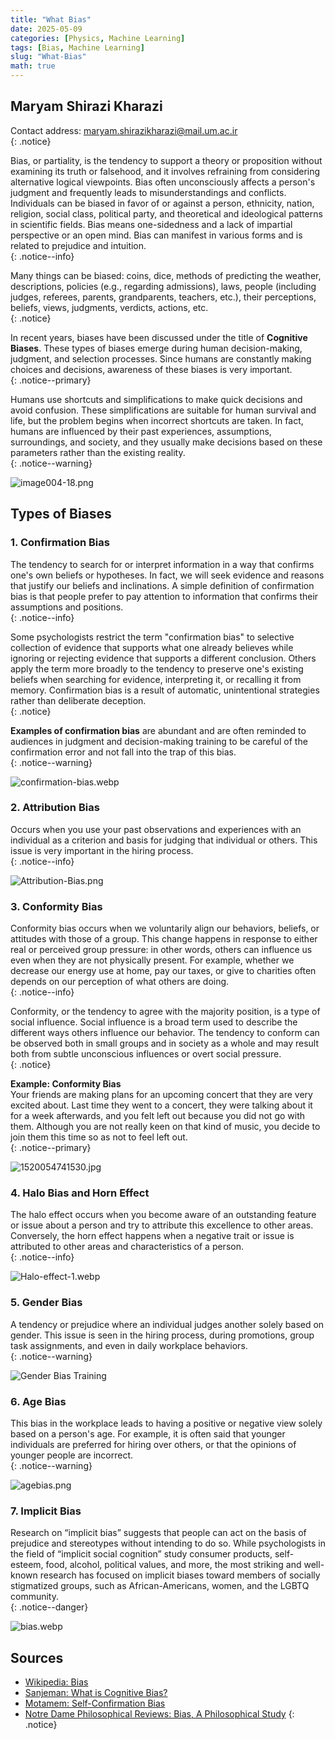 ```yaml
---
title: "What Bias"
date: 2025-05-09
categories: [Physics, Machine Learning]
tags: [Bias, Machine Learning]
slug: "What-Bias"
math: true
---
```


## Maryam Shirazi Kharazi

Contact address: [maryam.shirazikharazi@mail.um.ac.ir](mailto:maryam.shirazikharazi@mail.um.ac.ir)  
{: .notice}

Bias, or partiality, is the tendency to support a theory or proposition without examining its truth or falsehood, and it involves refraining from considering alternative logical viewpoints. Bias often unconsciously affects a person's judgment and frequently leads to misunderstandings and conflicts. Individuals can be biased in favor of or against a person, ethnicity, nation, religion, social class, political party, and theoretical and ideological patterns in scientific fields. Bias means one-sidedness and a lack of impartial perspective or an open mind. Bias can manifest in various forms and is related to prejudice and intuition.  
{: .notice--info}

Many things can be biased: coins, dice, methods of predicting the weather, descriptions, policies (e.g., regarding admissions), laws, people (including judges, referees, parents, grandparents, teachers, etc.), their perceptions, beliefs, views, judgments, verdicts, actions, etc.  
{: .notice}

In recent years, biases have been discussed under the title of **Cognitive Biases**. These types of biases emerge during human decision-making, judgment, and selection processes. Since humans are constantly making choices and decisions, awareness of these biases is very important.  
{: .notice--primary}

Humans use shortcuts and simplifications to make quick decisions and avoid confusion. These simplifications are suitable for human survival and life, but the problem begins when incorrect shortcuts are taken. In fact, humans are influenced by their past experiences, assumptions, surroundings, and society, and they usually make decisions based on these parameters rather than the existing reality.  
{: .notice--warning}

![image004-18.png](/assets/Biasimages/image004-18.png)

## Types of Biases

### 1. Confirmation Bias
The tendency to search for or interpret information in a way that confirms one's own beliefs or hypotheses. In fact, we will seek evidence and reasons that justify our beliefs and inclinations. A simple definition of confirmation bias is that people prefer to pay attention to information that confirms their assumptions and positions.  
{: .notice--info}

Some psychologists restrict the term "confirmation bias" to selective collection of evidence that supports what one already believes while ignoring or rejecting evidence that supports a different conclusion. Others apply the term more broadly to the tendency to preserve one's existing beliefs when searching for evidence, interpreting it, or recalling it from memory. Confirmation bias is a result of automatic, unintentional strategies rather than deliberate deception.  
{: .notice}

**Examples of confirmation bias** are abundant and are often reminded to audiences in judgment and decision-making training to be careful of the confirmation error and not fall into the trap of this bias.  
{: .notice--warning}

![confirmation-bias.webp](/assets/Biasimages/confirmation-bias.webp)

### 2. Attribution Bias
Occurs when you use your past observations and experiences with an individual as a criterion and basis for judging that individual or others. This issue is very important in the hiring process.  
{: .notice--info}

![Attribution-Bias.png](/assets/Biasimages/Attribution-Bias.png)

### 3. Conformity Bias
Conformity bias occurs when we voluntarily align our behaviors, beliefs, or attitudes with those of a group. This change happens in response to either real or perceived group pressure: in other words, others can influence us even when they are not physically present. For example, whether we decrease our energy use at home, pay our taxes, or give to charities often depends on our perception of what others are doing.  
{: .notice--info}

Conformity, or the tendency to agree with the majority position, is a type of social influence. Social influence is a broad term used to describe the different ways others influence our behavior. The tendency to conform can be observed both in small groups and in society as a whole and may result both from subtle unconscious influences or overt social pressure.  
{: .notice}

**Example: Conformity Bias**  
Your friends are making plans for an upcoming concert that they are very excited about. Last time they went to a concert, they were talking about it for a week afterwards, and you felt left out because you did not go with them. Although you are not really keen on that kind of music, you decide to join them this time so as not to feel left out.  
{: .notice--primary}

![1520054741530.jpg](/assets/Biasimages/1520054741530.jpg)

### 4. Halo Bias and Horn Effect
The halo effect occurs when you become aware of an outstanding feature or issue about a person and try to attribute this excellence to other areas. Conversely, the horn effect happens when a negative trait or issue is attributed to other areas and characteristics of a person.  
{: .notice--info}

![Halo-effect-1.webp](/assets/Biasimages/Halo-effect-1.webp)

### 5. Gender Bias
A tendency or prejudice where an individual judges another solely based on gender. This issue is seen in the hiring process, during promotions, group task assignments, and even in daily workplace behaviors.  
{: .notice--warning}

![Gender Bias Training](/assets/Biasimages/Gender-Bias-Training-12.4.19-3.jpg)


### 6. Age Bias
This bias in the workplace leads to having a positive or negative view solely based on a person's age. For example, it is often said that younger individuals are preferred for hiring over others, or that the opinions of younger people are incorrect.  
{: .notice--warning}

![agebias.png](/assets/Biasimages/agebias.png)

### 7. Implicit Bias
Research on “implicit bias” suggests that people can act on the basis of prejudice and stereotypes without intending to do so. While psychologists in the field of “implicit social cognition” study consumer products, self-esteem, food, alcohol, political values, and more, the most striking and well-known research has focused on implicit biases toward members of socially stigmatized groups, such as African-Americans, women, and the LGBTQ community.  
{: .notice--danger}

![bias.webp](/assets/Biasimages/bias.webp)

## Sources
- [Wikipedia: Bias](https://fa.wikipedia.org/wiki/%D8%B3%D9%88%DA%AF%DB%8C%D8%B1%DB%8C)
- [Sanjeman: What is Cognitive Bias?](https://sanjeman.com/blog/%D8%A8%D8%A7%DB%8C%D8%A7%D8%B3-%DB%8C%D8%A7-%D8%B3%D9%88%DA%AF%DB%8C%D8%B1%DB%8C-%D8%B4%D9%86%D8%A7%D8%AE%D8%AA%DB%8C-%DA%86%DB%8C%D8%B3%D8%AA%D8%9F/)
- [Motamem: Self-Confirmation Bias](https://motamem.org/%D8%AE%D8%B7%D8%A7%DB%8C-%D8%AA%D8%A7%DB%8C%DB%8C%D8%AF-%D8%AE%D9%88%D8%AF-%DB%8C%D8%A7-self-confirmation-bias/)
- [Notre Dame Philosophical Reviews: Bias, A Philosophical Study](https://ndpr.nd.edu/reviews/bias-a-philosophical-study/)
{: .notice}